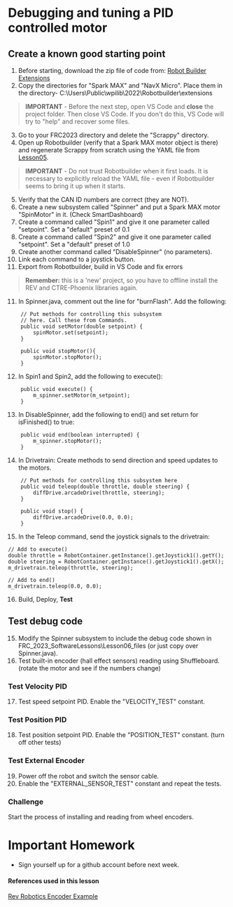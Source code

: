 # Debugging and tuning a PID controlled motor

## Create a known good starting point
1. Before starting, download the zip file of code from: [Robot Builder Extensions](https://github.com/GraniteCityGearheads3244/RobotBuilderExtensions)
2. Copy the directories for "Spark MAX" and "NavX Micro".  Place them in the directory- C:\Users\Public\wpilib\2022\Robotbuilder\extensions
> **IMPORTANT** - Before the next step, open VS Code and **close** the project folder.  Then close VS Code.  If you don't do this, VS Code will try to "help" and recover some files.
3. Go to your FRC2023 directory and delete the "Scrappy" directory.
4. Open up Robotbuilder (verify that a Spark MAX motor object is there) and regenerate Scrappy from scratch using the YAML file from [Lesson05](https://github.com/FRC-Team8744/FRC_2023_SoftwareLessons/blob/main/Lesson05_files/Scrappy.yaml).
> **IMPORTANT** - Do not trust Robotbuilder when it first loads.  It is necessary to explicitly reload the YAML file - even if Robotbuilder seems to bring it up when it starts.
5. Verify that the CAN ID numbers are correct (they are NOT).
6. Create a new subsystem called "Spinner" and put a Spark MAX motor "SpinMotor" in it. (Check SmartDashboard)
7. Create a command called "Spin1" and give it one parameter called "setpoint". Set a "default" preset of 0.1
7. Create a command called "Spin2" and give it one parameter called "setpoint". Set a "default" preset of 1.0
8. Create another command called "DisableSpinner" (no parameters).
9. Link each command to a joystick button.
10. Export from Robotbuilder, build in VS Code and fix errors
> **Remember:** this is a 'new' project, so you have to offline install the REV and CTRE-Phoenix libraries again.
11. In Spinner.java, comment out the line for "burnFlash".  Add the following:
```
    // Put methods for controlling this subsystem
    // here. Call these from Commands.
    public void setMotor(double setpoint) {
        spinMotor.set(setpoint);
    }

    public void stopMotor(){
        spinMotor.stopMotor();
    }
```
12. In Spin1 and Spin2, add the following to execute():
```
    public void execute() {
        m_spinner.setMotor(m_setpoint);
    }
```
13. In DisableSpinner, add the following to end() and set return for isFinished() to true:
```
    public void end(boolean interrupted) {
        m_spinner.stopMotor();
    }
```
14. In Drivetrain: Create methods to send direction and speed updates to the motors.
```
    // Put methods for controlling this subsystem here
    public void teleop(double throttle, double steering) {
        diffDrive.arcadeDrive(throttle, steering);
    }

    public void stop() {
        diffDrive.arcadeDrive(0.0, 0.0);
    }
```
15. In the Teleop command, send the joystick signals to the drivetrain:
```
// Add to execute()
double throttle = RobotContainer.getInstance().getJoystick1().getY();
double steering = RobotContainer.getInstance().getJoystick1().getX();
m_drivetrain.teleop(throttle, steering);

// Add to end()
m_drivetrain.teleop(0.0, 0.0);
```
16. Build, Deploy, **Test**

## Test debug code
15. Modify the Spinner subsystem to include the debug code shown in FRC_2023_SoftwareLessons\Lesson06_files (or just copy over Spinner.java).
16. Test built-in encoder (hall effect sensors) reading using Shuffleboard. (rotate the motor and see if the numbers change)
### Test Velocity PID
17. Test speed setpoint PID. Enable the "VELOCITY_TEST" constant.
### Test Position PID
18. Test position setpoint PID. Enable the "POSITION_TEST" constant. (turn off other tests)
### Test External Encoder
19. Power off the robot and switch the sensor cable.
20. Enable the "EXTERNAL_SENSOR_TEST" constant and repeat the tests.

### Challenge
Start the process of installing and reading from wheel encoders.

# Important Homework
* Sign yourself up for a github account before next week.

#### References used in this lesson
[Rev Robotics Encoder Example](https://github.com/REVrobotics/SPARK-MAX-Examples/tree/master/Java/Encoder%20Feedback%20Device)

